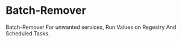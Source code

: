 Batch-Remover
=============

Batch-Remover For unwanted services, Run Values on Regestry And Scheduled Tasks.
